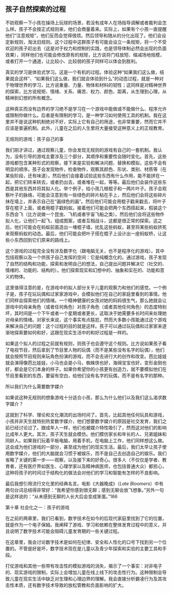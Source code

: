 ## 孩子自然探索的过程

不妨观察一下小孩在操场上玩球的场景，若没有成年人在场指导调解或者裁判会怎么样。孩子不会按正式规则来，他们会商量着来。实际上，如果有个小孩一直提醒他们“注意规矩”，他们反而会觉得很烦。然后领导和随从的分化出现了。他们会设定新规则，淘汰旧规则。这个过程中这群孩子有可能会设立一条规矩，将一个不受欢迎的孩子赶出去（这是对于权力和控制的实践，也是领导体制必然会出现的负面效果），同样他们也可能会修改原有的规矩，比方说将门柱放短、缩减场地规模，或者打开一个通道，让比较小、比较弱的孩子同样可以体会到胜利。

真实的学习是体验式学习。这是一个有机的过程。体验这种“如果我们这么做，结果就会这样”、“如果我们这么做，我们就会体验到什么”的动态过程，就是一种对于物理世界的学习，比方说重量、力量、物体和材料的韧性；这同样是对精神世界的探索，比方说规矩、情绪、关系、痛苦、权力、颜色、距离，从生理到心理，从精神到幻想的所有概念。

这种真实而没有边界的学习绝不是学习在一个游戏中能做或不能做什么、程序允许或限制你做什么。后者是有限制的学习，是一种学习如何使用工具的机制。我在这里并不是说这种机制绝对不好，实际上它有自己的用途，也非常重要，然而它并不应该是普遍机制。此外，儿童在之后的人生里将大量接受这种意义上的正规教育。

无规则的游戏：孩子自己的事

我们刚才讲过，通过观察儿童，你会发现无规则的游戏有自己的一套机制。我认为，没有引导的游戏主要涉及三个部分，其顺序和重要性会随时变化。首先，这些游戏都包含某种形式的观察，接下来是实验和解决问题、替换和模拟，这些不会有明显的顺序。孩子会发现物件，检查物件，观察其颜色、形状、类别、材质等（在某些阶段，还有味道）。然后他们会接着试验这些东西有什么作用，能不能拼在一起，把它们转来转去，或者扔出去，或者堆在一起，等等。最后他们会装作这些东西是其他东西并将其拟人化。举个例子，给小孩几根棍子和一两片叶子。孩子会观察叶子的脉络，可能会注意到有一些绿色的碎片粘在手上，然后他们会将这些碎片抹在墙上，并表示自己在“画绿色的画”。然后他们可能会用棍子戳来戳去，将叶子穿在棍子上面，或者用棍子戳蚂蚁。接着他们可能会把两个东西搭起来，假装这个东西会飞（比方说做一个昆虫、飞机或者宇宙飞船之类）。然后他们会将这些物件拟人化，让他们一起飞，组成图案，或者互相战斗，这都是很正常的探索。这之后，他们可能会在蚂蚁前面造出一堵棍子墙，扰乱这些蚂蚁，甚至将某些蚂蚁挤死来观察蚂蚁的动态。最后，他们可能会把叶子搭在棍子上设计出一座蚂蚁桥，让这些小东西回到它们原来的路线上。

这个游戏的过程完全没有涉及数字化（跟电脑无关，也不是程序化的游戏）。其中包括观察以及一个供孩子自己发挥的空间：它是纯概念化的。通过游戏，孩子发现了自然的结构和功能，探索和发明自己的想法，自己提出问题并解决它（社交的、情绪的、功能的、结构的）。他们探索现实和幻想中的、抽象和实在的、功能和意义的物体。

这里值得注意的是，在游戏中的拟人部分关乎儿童的观察力和他们的感觉。一个例子是，孩子在玩玩偶和过家家游戏中，会模拟他们在自己的家庭里看到的事情。他们同样会探索他们的情绪。一个精神健康的女孩对她的妈妈很生气，那么她就会让游戏中的母亲角色（或者任何角色）对孩子角色（或者其他任何角色）的态度特别坏，其时间是一个下午或者一个星期或者更长，这取决于她需要多长时间来处理她对母亲的情绪。对家长来说，这个事实有点尴尬，然而大多数小孩能通过这个游戏来解决自己的问题：这个过程的目的就是这样。孩子可以通过玩玩偶和过家家来逐渐地探索要如何和好，这跟在现实生活中的和好过程是一样的。

如果这个拟人的过程之前就有规则，则孩子也会遵守这个规则。比方说如果孩子看了电视节目，然后拿到了节目里人物的玩偶（而不是某些没有名字的玩偶），他们就会按照节目规则来玩角色扮演的游戏，而不会去进行大的创作和改变。芭比娃娃就会演得像芭比娃娃，小马也会是小马，蜘蛛侠也好，海绵宝宝也好，变形金刚也好，都会是它们本身的样子。如果你希望你的小孩更有创造力，就不要模拟他们在节目里看到的东西，要留有空白，给他们没有名字的玩偶，而不是有名字的那种。

所以我们为什么需要数字媒介

如果说这种无规则的想象游戏十分适合小孩，那么为什么他们以及我们这么渴求数字媒介？

这就到了科学、理论和文化潮流的出场时间了。首先，比起其他任何玩具和游戏，小孩并非天生就特别热爱数字媒介，他们想要数字媒介的原因是社交发育，我们之前已经讨论过了。跟成年人一样，他们也被媒介特性吸引了，然而这对他们的影响比成年人更大。其次，孩子天生就会模仿。他们模仿家长和年长的人、兄弟姐妹和同龄人。如果我们玩着平板电脑，用着手机，在电脑上工作，他们同样想这么做。这会成为他们游戏的一部分，甚至成为他们的现实生活。最后，我们太早让孩子使用数字媒介，他们的大脑就会习惯于被娱乐，而不是自己去创造自己的娱乐。我们省略了关键的第一步——观察，以及接下来的好奇心。很多人（不仅仅是学者、教育者，还有医疗界如医生、心理学家以及精神病医师，也包括普通大众）都担心，这种将孩子的时间过于结构化的做法会对他们的学习和智能有怎样的不良影响。

最后我想引用流行文化里的经典名言。电影《大器晚成》（<em>Late Bloomers</em>）中有两句台词总结得非常好：“我希望你感到很无聊；感到无聊会放飞想象。”另外一句是这样说的：“从未感到无聊的人长大后会变成笨蛋。”166

第十章 社会化之一：孩子的游戏

在之前的两章里，我们已看到，数字技术在如今的后现代家庭里找到了它的位置，就是作为一个电子保姆。我阐释了游戏、学习和依赖在整体发育过程中的意义，并且说明了数字技术可能会阻碍儿童发育期的一些关键过程。

在这章里，我会讨论数字技术是如何在纪律、安全和人性化的口号下找到另一个位置的。不管是好是坏，数字技术现在是儿童以及青少年探索和实验的主要工具和手段。

打仗游戏和其他一些带有攻击性的模拟游戏的消失，揭示了一个事实：对非电子的、现实游戏的限制，实际上会增加儿童在线上线下的攻击性行为。这种限制会导致儿童在现实生活中缺乏对生理和心理边界的理解。我会直接分析霸凌行为及其攻击性本质，还有数字技术导致的放松管教和负面影响的扩大。